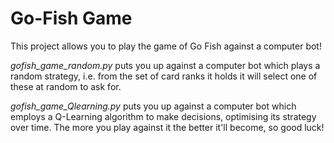 # Go-Fish Game

This project allows you to play the game of Go Fish against a computer bot!

*gofish_game_random.py* puts you up against a computer bot which plays a random strategy, i.e. from the set of card ranks it holds it will select one of these at random to ask for.

*gofish_game_Qlearning.py* puts you up against a computer bot which employs a Q-Learning algorithm to make decisions, optimising its strategy over time. The more you play against it the better it'll become, so good luck!
